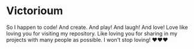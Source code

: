 # Victorioum
So I happen to code! And create. And play! And laugh! And love! Love like loving you for visiting my repository. Like loving you for sharing in my projects with many people as possible. I won't stop loving! ❤❤❤
